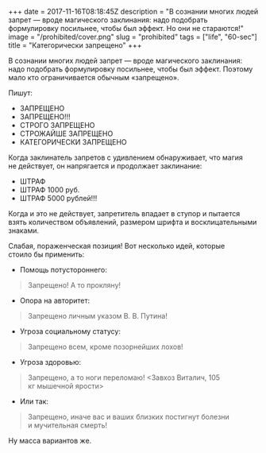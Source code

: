 +++
date = 2017-11-16T08:18:45Z
description = "В сознании многих людей запрет — вроде магического заклинания: надо подобрать формулировку посильнее, чтобы был эффект. Но они не стараются!"
image = "/prohibited/cover.png"
slug = "prohibited"
tags = ["life", "60-sec"]
title = "Категорически запрещено"
+++

В сознании многих людей запрет — вроде магического заклинания: надо подобрать формулировку посильнее, чтобы был эффект. Поэтому мало кто ограничивается обычным «запрещено».

Пишут:

- ЗАПРЕЩЕНО
- ЗАПРЕЩЕНО!!!
- СТРОГО ЗАПРЕЩЕНО
- СТРОЖАЙШЕ ЗАПРЕЩЕНО
- КАТЕГОРИЧЕСКИ ЗАПРЕЩЕНО

Когда заклинатель запретов с удивлением обнаруживает, что магия не действует, он напрягается и продолжает заклинание:

- ШТРАФ
- ШТРАФ 1000 руб.
- ШТРАФ 5000 рублей!!!

Когда и это не действует, запретитель впадает в ступор и пытается взять количеством объявлений, размером шрифта и восклицательными знаками.

Слабая, пораженческая позиция! Вот несколько идей, которые стоило бы применить:

- Помощь потустороннего:
> Запрещено! А то прокляну!
- Опора на авторитет:
> Запрещено личным указом В. В. Путина!
- Угроза социальному статусу:
> Запрещено всем, кроме позорнейших лохов!
- Угроза здоровью:
> Запрещено, а то ноги переломаю!
> <Завхоз Виталич, 105 кг мышечной ярости>
- Или так:
> Запрещено, иначе вас и ваших близких постигнут болезни и мучительная смерть!

Ну масса вариантов же.

